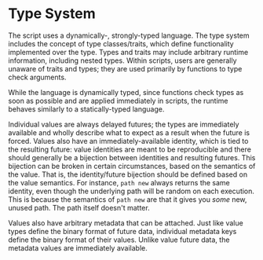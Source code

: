 # Type System

The script uses a dynamically-, strongly-typed language. The type system
includes the concept of type classes/traits, which define functionality
implemented over the type. Types and traits may include arbitrary runtime
information, including nested types. Within scripts, users are generally unaware
of traits and types; they are used primarily by functions to type check
arguments.

While the language is dynamically typed, since functions check types as soon as
possible and are applied immediately in scripts, the runtime behaves similarly
to a statically-typed language.

Individual values are always delayed futures; the types are immediately
available and wholly describe what to expect as a result when the future is
forced. Values also have an immediately-available identity, which is tied to the
resulting future: value identities are meant to be reproducible and there should
generally be a bijection between identities and resulting futures. This
bijection can be broken in certain circumstances, based on the semantics of the
value. That is, the identity/future bijection should be defined based on the
value semantics. For instance, `path new` always returns the same identity, even
though the underlying path will be random on each execution. This is because the
semantics of `path new` are that it gives you _some_ new, unused path. The path
itself doesn't matter.

Values also have arbitrary metadata that can be attached. Just like value types
define the binary format of future data, individual metadata keys define the
binary format of their values. Unlike value future data, the metadata values are
immediately available.
